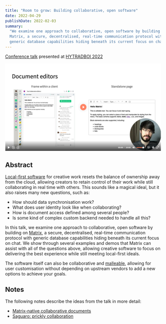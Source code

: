 ```yaml
---
title: "Room to grow: Building collaborative, open software"
date: 2022-04-29
publishDate: 2022-02-03
summary:
  "We examine one approach to collaborative, open software by building on
  Matrix, a secure, decentralised, real-time communication protocol with
  generic database capabilities hiding beneath its current focus on chat."
---
```


[Conference talk](https://www.hytradboi.com/2022/room-to-grow-building-collaborative-open-software) presented at [HYTRADBOI 2022](https://www.hytradboi.com/)

[![](video.png)](https://www.hytradboi.com/2022/room-to-grow-building-collaborative-open-software)

## Abstract

[Local-first software](https://www.inkandswitch.com/local-first/) for creative
work resets the balance of ownership away from the cloud, allowing creators to
retain control of their work while still collaborating in real time with others.
This sounds like a magical ideal, but it also raises many new questions, such
as:

* How should data synchronisation work?
* What does user identity look like when collaborating?
* How is document access defined among several people?
* Is some kind of complex custom backend needed to handle all this?

In this talk, we examine one approach to collaborative, open software by
building on [Matrix](https://matrix.org/), a secure, decentralised, real-time
communication protocol with generic database capabilities hiding beneath its
current focus on chat. We show through several examples and demos that Matrix
can assist with all of the questions above, allowing creative software to focus
on delivering the best experience while still meeting local-first ideals.

The software itself can also be collaborative and
[malleable](https://malleable.systems/), allowing for user customisation without
depending on upstream vendors to add a new options to achieve your goals.

## Notes

The following notes describe the ideas from the talk in more detail:

* [Matrix-native collaborative documents](https://github.com/matrix-org/collaborative-documents/blob/main/docs/collaborative-documents.md)
* [Saguaro: prickly collaboration](https://github.com/matrix-org/collaborative-documents/blob/main/docs/saguaro.md)
